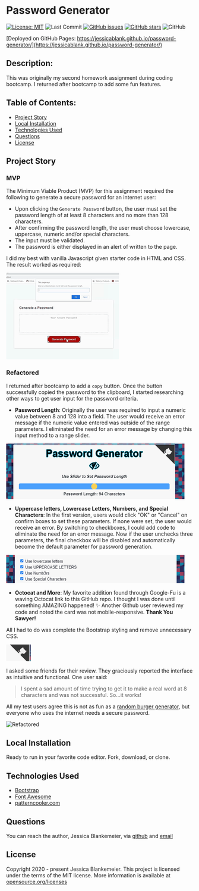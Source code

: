 # Password Generator
[![License: MIT](https://img.shields.io/badge/License-MIT-yellow.svg)](https://opensource.org/licenses/MIT)
![Last Commit](https://img.shields.io/github/last-commit/jessicablank/password-generator)
[![GitHub issues](https://img.shields.io/github/issues/jessicablank/password-generator)](https://github.com/jessicablank/password-generator/issues)
[![GitHub stars](https://img.shields.io/github/stars/jessicablank/password-generator)](https://github.com/jessicablank/password-generator/stargazers)
![GitHub](https://img.shields.io/github/followers/jessicablank?label=follow&style=social)

[Deployed on GitHub Pages: https://jessicablank.github.io/password-generator/](https://jessicablank.github.io/password-generator/)



## Description:  
 This was originally my second homework assignment during coding bootcamp. I returned after bootcamp to add some fun features. 
    
## Table of Contents:
* [Project Story](#project-story)
* [Local Installation](#local-installation)
* [Technologies Used](#technologies-used)
* [Questions](#questions)
* [License](#license-info)

## Project Story

### MVP
The Minimum Viable Product (MVP) for this assignment required the following to generate a secure password for an internet user:
- Upon clicking the `Generate Password` button, the user must set the password length of at least 8 characters and no more than 128 characters. 
- After confirming the password length, the user must choose lowercase, uppercase, numeric and/or special characters. 
- The input must be validated. 
- The password is either displayed in an alert of written to the page. 

I did my best with vanilla Javascript given starter code in HTML and CSS. The result worked as required:

![Original](assets/images/original.gif "Original submission in action")

### Refactored
I returned after bootcamp to add a `copy` button. Once the button successfully copied the password to the clipboard, I started researching other ways to get user input for the password criteria. 

- **Password Length**: Originally the user was required to input a numeric value between 8 and 128 into a field. The user would receive an error message if the numeric value entered was outside of the range parameters. I eliminated the need for an error message by changing this input method to a range slider. 

![RangeSlider](assets/images/rangeslider.gif "Range Slider")

- **Uppercase letters, Lowercase Letters, Numbers, and Special Characters**: In the first version, users would click "OK" or "Cancel" on confirm boxes to set these parameters. If none were set, the user would receive an error. By switching to checkboxes, I could add code to eliminate the need for an error message. Now if the user unchecks three parameters, the final checkbox will be disabled and automatically become the default parameter for password generation. 

![Checkboxes](assets/images/checkboxes.gif "Checkboxes")

- **Octocat and More**: My favorite addition found through Google-Fu is a waving Octocat link to this GitHub repo. I thought I was done until something AMAZING happened! :sparkles: Another Github user reviewed my code  and noted the card was not mobile-responsive. **Thank You Sawyer!**

 All I had to do was complete the Bootstrap styling and remove unnecessary CSS.  

 ![Octocat](assets/images/octocat.gif "Octocat")

I asked some friends for their review. They graciously reported the interface as intuitive and functional. One user said:

> I spent a sad amount of time trying to get it to make a real word at 8 characters and was not successful. So...it works!
 
All my test users agree this is not as fun as a [random burger generator](https://secure-shore-09876.herokuapp.com/ "Eat Da Burger Project"), but everyone who uses the internet needs a secure password. 

![Refactored](assets/images/refactored.gif "Refactored version")

## Local Installation
Ready to run in your favorite code editor. Fork, download, or clone. 

## Technologies Used
- [Bootstrap](https://getbootstrap.com/)
- [Font Awesome](https://fontawesome.com/)
- [patterncooler.com](https://www.patterncooler.com/)

## Questions
You can reach the author, Jessica Blankemeier,  via [github](http://github.com/jessicablank) and [email](mailto:jessicablankemeier@gmail.com)


## License
Copyright 2020 - present Jessica Blankemeier.
This project is licensed under the terms of the MIT license. 
More information is available at [opensource.org/licenses](https://opensource.org/licenses/MIT)
